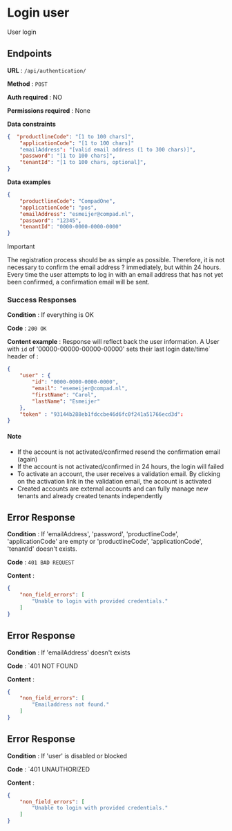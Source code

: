 
# Login user
User login 


## Endpoints

**URL** : `/api/authentication/`

**Method** : `POST`

**Auth required** : NO

**Permissions required** : None

**Data constraints**

```json
{  "productlineCode": "[1 to 100 chars]",
    "applicationCode": "[1 to 100 chars]"
    "emailAddress": "[valid email address (1 to 300 chars)]",
    "password": "[1 to 100 chars]",
    "tenantId": "[1 to 100 chars, optional]",
}
```


**Data examples**

```json
{   
    "productlineCode": "CompadOne",
    "applicationCode": "pos",
    "emailAddress": "esmeijer@compad.nl",
    "password": "12345",
    "tenantId": "0000-0000-0000-0000"
}
```
> [!IMPORTANT]  
> The registration process should be as simple as possible. Therefore, it is not necessary to confirm the email address ? immediately, but within 24 hours. Every time the user attempts to log in with an email address that has not yet been confirmed, a confirmation email will be sent.



### Success Responses

**Condition** :  If everything is OK 

**Code** : `200 OK`

**Content example** : Response will reflect back the user information. A
User with `id` of '00000-00000-00000-00000' sets their last login date/time` header of :

```json
{
    "user" : {
        "id": "0000-0000-0000-0000",
        "email": "esemeijer@compad.nl",
        "firstName": "Carol",
        "lastName": "Esmeijer"        
    },
    "token" : "93144b288eb1fdccbe46d6fc0f241a51766ecd3d":
}
```
#### Note

* If the account is not activated/confirmed resend the confirmation email (again)
* If the account is not activated/confirmed in 24 hours, the login will failed
* To activate an account, the user receives a validation email. By clicking on the activation link in the validation email, the account is activated
* Created accounts are external accounts and can fully manage new tenants and already created tenants independently


## Error Response

**Condition** : If 'emailAddress', 'password', 'productlineCode', 'applicationCode' are empty or 'productlineCode', 'applicationCode', 'tenantId' doesn't exists.

**Code** : `401 BAD REQUEST`

**Content** :

```json
{
    "non_field_errors": [
        "Unable to login with provided credentials."
    ]
}
```

## Error Response

**Condition** : If 'emailAddress' doesn't exists

**Code** : `401 NOT FOUND

**Content** :

```json
{
    "non_field_errors": [
        "Emailaddress not found."
    ]
}
```

## Error Response

**Condition** : If 'user' is disabled or blocked

**Code** : `401 UNAUTHORIZED

**Content** :

```json
{
    "non_field_errors": [
        "Unable to login with provided credentials."
    ]
}
```
